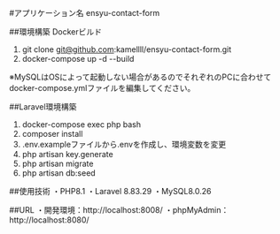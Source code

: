 #アプリケーション名
ensyu-contact-form

##環境構築
Dockerビルド
1. git clone git@github.com:kamellll/ensyu-contact-form.git
2. docker-compose up -d --build

※MySQLはOSによって起動しない場合があるのでそれぞれのPCに合わせてdocker-compose.ymlファイルを編集してください。

##Laravel環境構築
1. docker-compose exec php bash
2. composer install
3. .env.exampleファイルから.envを作成し、環境変数を変更
4. php artisan key.generate
5. php artisan migrate
6. php artisan db:seed

##使用技術
・PHP8.1
・Laravel 8.83.29
・MySQL8.0.26

##URL
・開発環境：http://localhost:8008/
・phpMyAdmin：http://localhost:8080/

